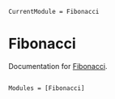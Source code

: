 ```@meta
CurrentModule = Fibonacci
```

# Fibonacci

Documentation for [Fibonacci](https://github.com/EarlMilktea/Fibonacci.jl).

```@index
```

```@autodocs
Modules = [Fibonacci]
```
